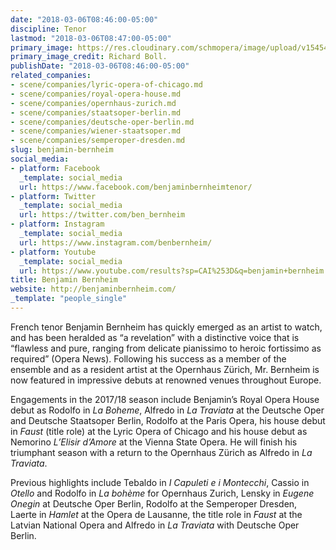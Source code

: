 ```yaml
---
date: "2018-03-06T08:46:00-05:00"
discipline: Tenor
lastmod: "2018-03-06T08:47:00-05:00"
primary_image: https://res.cloudinary.com/schmopera/image/upload/v1545409169/media/webhook-uploads/1520343870085/Benjamin-Bernheim-Richard-Boll-807x1030.jpg.jpg
primary_image_credit: Richard Boll.
publishDate: "2018-03-06T08:46:00-05:00"
related_companies:
- scene/companies/lyric-opera-of-chicago.md
- scene/companies/royal-opera-house.md
- scene/companies/opernhaus-zurich.md
- scene/companies/staatsoper-berlin.md
- scene/companies/deutsche-oper-berlin.md
- scene/companies/wiener-staatsoper.md
- scene/companies/semperoper-dresden.md
slug: benjamin-bernheim
social_media:
- platform: Facebook
  _template: social_media
  url: https://www.facebook.com/benjaminbernheimtenor/
- platform: Twitter
  _template: social_media
  url: https://twitter.com/ben_bernheim
- platform: Instagram
  _template: social_media
  url: https://www.instagram.com/benbernheim/
- platform: Youtube
  _template: social_media
  url: https://www.youtube.com/results?sp=CAI%253D&q=benjamin+bernheim
title: Benjamin Bernheim
website: http://benjaminbernheim.com/
_template: "people_single"
---
```


French tenor Benjamin Bernheim has quickly emerged as an artist to watch, and has been heralded as “a revelation” with a distinctive voice that is “flawless and pure, ranging from delicate pianissimo to heroic fortissimo as required” (Opera News). Following his success as a member of the ensemble and as a resident artist at the Opernhaus Zürich, Mr. Bernheim is now featured in impressive debuts at renowned venues throughout Europe.

Engagements in the 2017/18 season include Benjamin’s Royal Opera House debut as Rodolfo in *La Boheme*, Alfredo in *La Traviata* at the Deutsche Oper and Deutsche Staatsoper Berlin, Rodolfo at the Paris Opera, his house debut in *Faust* (title role) at the Lyric Opera of Chicago and his house debut as Nemorino *L’Elisir d’Amore* at the Vienna State Opera. He will finish his triumphant season with a return to the Opernhaus Zürich as Alfredo in *La Traviata*.

Previous highlights include Tebaldo in *I Capuleti e i Montecchi*, Cassio in *Otello* and Rodolfo in *La bohème* for Opernhaus Zurich, Lensky in *Eugene Onegin* at Deutsche Oper Berlin, Rodolfo at the Semperoper Dresden, Laerte in *Hamlet* at the Opera de Lausanne, the title role in *Faust* at the Latvian National Opera and Alfredo in *La Traviata* with Deutsche Oper Berlin.
